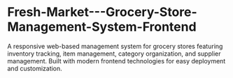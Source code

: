 # Fresh-Market---Grocery-Store-Management-System-Frontend
A responsive web-based management system for grocery stores featuring inventory tracking, item management, category organization, and supplier management. Built with modern frontend technologies for easy deployment and customization.
